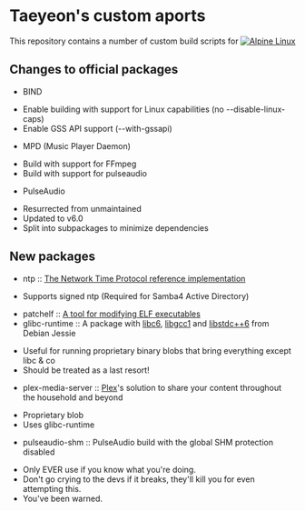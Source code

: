 Taeyeon's custom aports
=======================

This repository contains a number of custom build scripts for [![Alpine Linux][alpine-logo]][alpine]

[alpine]: https://alpinelinux.org
[alpine-logo]: http://pkgs.alpinelinux.org/assets/alpinelinux-logo.svg

Changes to official packages
----------------------------
* BIND
 - Enable building with support for Linux capabilities (no --disable-linux-caps)
 - Enable GSS API support (--with-gssapi)
* MPD (Music Player Daemon)
 - Build with support for FFmpeg
 - Build with support for pulseaudio
* PulseAudio
 - Resurrected from unmaintained
 - Updated to v6.0
 - Split into subpackages to minimize dependencies

New packages
------------
* ntp :: [The Network Time Protocol reference implementation][ntp]
 - Supports signed ntp (Required for Samba4 Active Directory)
* patchelf :: [A tool for modifying ELF executables][patchelf]
* glibc-runtime :: A package with [libc6][deb-libc6], [libgcc1][deb-libgcc1] and [libstdc++6][deb-libstdc++6] from Debian Jessie
 - Useful for running proprietary binary blobs that bring everything except libc & co
 - Should be treated as a last resort!
* plex-media-server :: [Plex][plex]'s solution to share your content throughout the household and beyond
 - Proprietary blob
 - Uses glibc-runtime
* pulseaudio-shm :: PulseAudio build with the global SHM protection disabled
 - Only EVER use if you know what you're doing.
 - Don't go crying to the devs if it breaks, they'll kill you for even attempting this.
 - You've been warned.

[ntp]: http://ntp.org
[patchelf]: https://nixos.org/patchelf.html
[deb-libc6]: https://packages.debian.org/jessie/libc6
[deb-libgcc1]: https://packages.debian.org/jessie/libgcc1
[deb-libstdc++6]: https://packages.debian.org/jessie/libstdc++6
[plex]: https://plex.tv

